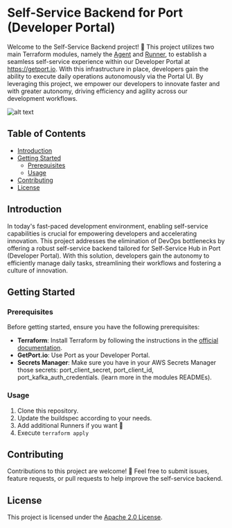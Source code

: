 # Self-Service Backend for Port (Developer Portal)
Welcome to the Self-Service Backend project! 🎉 This project utilizes two main Terraform modules, namely the [Agent](https://github.com/Senora-dev/terraform-aws-self-service-agent) and [Runner](https://github.com/Senora-dev/terraform-aws-self-service-runner), to establish a seamless self-service experience within our Developer Portal at https://getport.io. With this infrastructure in place, developers gain the ability to execute daily operations autonomously via the Portal UI. By leveraging this project, we empower our developers to innovate faster and with greater autonomy, driving efficiency and agility across our development workflows.

![alt text](https://github.com/Senora-dev/self-service-backend/blob/main/Self%20Service%20Hub%20-%20Backend.png?raw=true)

## Table of Contents

- [Introduction](#introduction)
- [Getting Started](#getting-started)
  - [Prerequisites](#prerequisites)
  - [Usage](#usage)
- [Contributing](#contributing)
- [License](#license)

## Introduction
In today's fast-paced development environment, enabling self-service capabilities is crucial for empowering developers and accelerating innovation. This project addresses the elimination of DevOps bottlenecks by offering a robust self-service backend tailored for Self-Service Hub in Port (Developer Portal). With this solution, developers gain the autonomy to efficiently manage daily tasks, streamlining their workflows and fostering a culture of innovation.

## Getting Started

### Prerequisites

Before getting started, ensure you have the following prerequisites:

- **Terraform**: Install Terraform by following the instructions in the [official documentation](https://learn.hashicorp.com/tutorials/terraform/install-cli).
- **GetPort.io**: Use Port as your Developer Portal.
- **Secrets Manager**: Make sure you have in your AWS Secrets Manager those secrets: port_client_secret, port_client_id, port_kafka_auth_credentials. (learn more in the modules READMEs).

### Usage
1. Clone this repository.
2. Update the buildspec according to your needs.
3. Add additional Runners if you want 🤘
4. Execute `terraform apply`

## Contributing
Contributions to this project are welcome! 💜 Feel free to submit issues, feature requests, or pull requests to help improve the self-service backend.

## License
This project is licensed under the [Apache 2.0 License](LICENSE).
